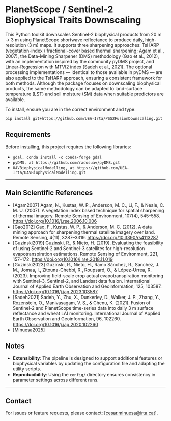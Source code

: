 # PlanetScope / Sentinel-2 Biophysical Traits Downscaling

This Python toolkit downscales Sentinel-2 biophysical products from 20 m → 3 m using PlanetScope shortwave reflectance to produce daily, high-resolution (3 m) maps. It supports three sharpening approaches: TsHARP (vegetation-index / fractional-cover based thermal sharpening; Agam et al., 2007), the Data-Mining Sharpener (DMS) methodology (Gao et al., 2012), with an implementation inspired by the community pyDMS project, and Linear-Regression with MTVI2 index (Sadeh et al., 2021). The optional processing implementations — identical to those available in pyDMS — are also applied to the TsHARP approach, ensuring a consistent framework for both methods. Although the package focuses on downscaling biophysical products, the same methodology can be adapted to land-surface temperature (LST) and soil moisture (SM) data when suitable predictors are available.

To install, ensure you are in the correct environment and type:
```bash
pip install git+https://github.com/UEA-Irta/PSS2FusionDownscaling.git
```
## Requirements

Before installing, this project requires the following libraries:

- `gdal, conda install -c conda-forge gdal`
- `pyDMS, at https://github.com/radosuav/pyDMS.git`
- `UAVBiophysicalModelling, at https://github.com/UEA-Irta/UAVBiophysicalModelling.git`
---


## Main Scientific References

- [Agam2007] Agam, N., Kustas, W. P., Anderson, M. C., Li, F., & Neale, C. M. U. (2007). A vegetation index based technique for spatial sharpening of thermal imagery. Remote Sensing of Environment, 107(4), 545–558. https://doi.org/10.1016/j.rse.2006.10.006
- [Gao2012] Gao, F., Kustas, W. P., & Anderson, M. C. (2012). A data mining approach for sharpening thermal satellite imagery over land. Remote Sensing, 4(11), 3287–3319. https://doi.org/10.3390/rs4113287
- [Guzinski2019] Guzinski, R., & Nieto, H. (2019). Evaluating the feasibility of using Sentinel-2 and Sentinel-3 satellites for high-resolution evapotranspiration estimations. Remote Sensing of Environment, 221, 157–172. https://doi.org/10.1016/j.rse.2018.11.019
- [Guzinski2023] Guzinski, R., Nieto, H., Ramo Sánchez, R., Sánchez, J. M., Jomaa, I., Zitouna-Chebbi, R., Roupsard, O., & López-Urrea, R. (2023). Improving field-scale crop actual evapotranspiration monitoring with Sentinel-3, Sentinel-2, and Landsat data fusion. International Journal of Applied Earth Observation and Geoinformation, 125, 103587. https://doi.org/10.1016/j.jag.2023.103587
- [Sadeh2021] Sadeh, Y., Zhu, X., Dunkerley, D., Walker, J. P., Zhang, Y., Rozenstein, O., Manivasagam, V. S., & Chenu, K. (2021). Fusion of Sentinel-2 and PlanetScope time-series data into daily 3 m surface reflectance and wheat LAI monitoring. International Journal of Applied Earth Observation and Geoinformation, 96, 102260. https://doi.org/10.1016/j.jag.2020.102260
- [Minuesa2025]

## Notes

- **Extensibility**: The pipeline is designed to support additional features or biophysical variables by updating the configuration file and adapting the utility scripts.
- **Reproducibility**: Using the `config/` directory ensures consistency in parameter settings across different runs.

---

## Contact

For issues or feature requests, please contact: [cesar.minuesa@irta.cat].